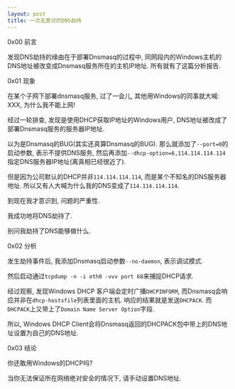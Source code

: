 ```yaml
---
layout: post
title: 一次无意识的DNS劫持
---
```


0x00 前言

发现DNS劫持的缘由在于部署Dnsmasq的过程中, 同网段内的Windows主机的DNS地址被改变成Dnsmasq服务所在的主机IP地址. 所有就有了这篇分析报告.

0x01 现象

在某个子网下部署dnsmasq服务, 过了一会儿, 其他用Windows的同事就大喊: XXX, 为什么我不能上网!

经过一轮排查, 发现是使用DHCP获取IP地址的Windows用户, DNS地址被改成了部署Dnsmasq服务的服务器IP地址.

以为是Dnsmasq的BUG(其实还真算Dnsmasq的BUG). 那么就添加了```--port=0```的启动参数, 表示不提供DNS服务, 然后再添加```--dhcp-option=6,114.114.114.114```指定DNS服务器IP地址(离真相已经很近了).

但是因为公司默认的DHCP并非```114.114.114.114```, 而是某个不知名的DNS服务器地址. 所以又有人大喊为什么我的DNS变成了```114.114.114.114```.

到现在我才意识到, 问题的严重性.

我成功地将DNS劫持了.

别问我劫持了DNS能够做什么.

0x02 分析

发生劫持事件后, 我添加Dnsmasq启动参数```--no-daemon```, 表示调试模式.

然后启动通过```tcpdump -n -i eth0 -vvv port 68```来捕捉DHCP请求.

经过观察, 发现Windows DHCP 客户端会定时广播```DHCPINFORM```, 而Dnsmasq会响应并非在```dhcp-hostsfile```列表里面的主机. 响应的结果就是发送```DHCPACK```. 而```DHCPACK```上又带上了```Domain Name Server Option```字段. 

所以, Windows DHCP Client会将Dnsmasq返回的DHCPACK包中带上的DNS地址设置为自己的DNS地址.

0x03 结论

你还敢用Windows的DHCP吗?

当你无法保证所在网络绝对安全的情况下, 请手动设置DNS地址.
